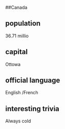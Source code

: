 ##Canada
## population 
36.71 millio


## capital
Ottowa
 
## official language
English /French

## interesting trivia
Always cold


